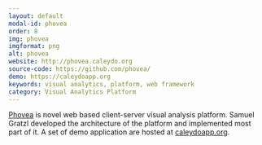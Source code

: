 ```yaml
---
layout: default
modal-id: phovea
order: 8
img: phovea
imgformat: png
alt: phovea
website: http://phovea.caleydo.org
source-code: https://github.com/phovea/
demo: https://caleydoapp.org
keywords: visual analytics, platform, web framework
category: Visual Analytics Platform
---
```


[Phovea](http://phovea.caleydo.org) is novel web based client-server visual analysis platform. Samuel Gratzl developed the architecture of the platform and implemented most part of it. A set of demo application are hosted at [caleydoapp.org](https://caleydoapp.org).
